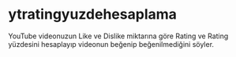 # ytratingyuzdehesaplama
YouTube videonuzun Like ve Dislike miktarına göre Rating ve Rating yüzdesini hesaplayıp videonun beğenip beğenilmediğini söyler. 
